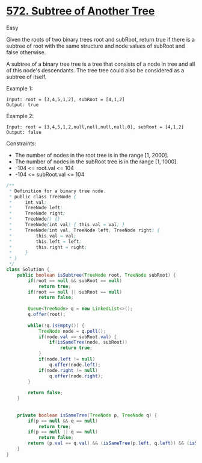 # [572. Subtree of Another Tree](https://leetcode.com/problems/subtree-of-another-tree/description/)
Easy

Given the roots of two binary trees root and subRoot, return true if there is a subtree of root with the same structure and node values of subRoot and false otherwise.

A subtree of a binary tree tree is a tree that consists of a node in tree and all of this node's descendants. The tree tree could also be considered as a subtree of itself.

 

Example 1:
```
Input: root = [3,4,5,1,2], subRoot = [4,1,2]
Output: true
```

Example 2:
```
Input: root = [3,4,5,1,2,null,null,null,null,0], subRoot = [4,1,2]
Output: false
 ```

Constraints:
- The number of nodes in the root tree is in the range [1, 2000].
- The number of nodes in the subRoot tree is in the range [1, 1000].
- -104 <= root.val <= 104
- -104 <= subRoot.val <= 104

```java
/**
 * Definition for a binary tree node.
 * public class TreeNode {
 *     int val;
 *     TreeNode left;
 *     TreeNode right;
 *     TreeNode() {}
 *     TreeNode(int val) { this.val = val; }
 *     TreeNode(int val, TreeNode left, TreeNode right) {
 *         this.val = val;
 *         this.left = left;
 *         this.right = right;
 *     }
 * }
 */
class Solution {
    public boolean isSubtree(TreeNode root, TreeNode subRoot) {
        if(root == null && subRoot == null)
            return true;
        if(root == null || subRoot == null)
            return false;
        
        Queue<TreeNode> q = new LinkedList<>();
        q.offer(root);
        
        while(!q.isEmpty()) {
            TreeNode node = q.poll();
            if(node.val == subRoot.val) {
                if(isSameTree(node, subRoot))
                    return true;
            }
            if(node.left != null)
                q.offer(node.left);
            if(node.right != null)
                q.offer(node.right);
        }
        
        return false;
    }
    
    
    private boolean isSameTree(TreeNode p, TreeNode q) {
        if(p == null && q == null)
            return true;
        if(p == null || q == null)
            return false;
        return (p.val == q.val) && (isSameTree(p.left, q.left)) && (isSameTree(p.right, q.right));
    }
}
```
